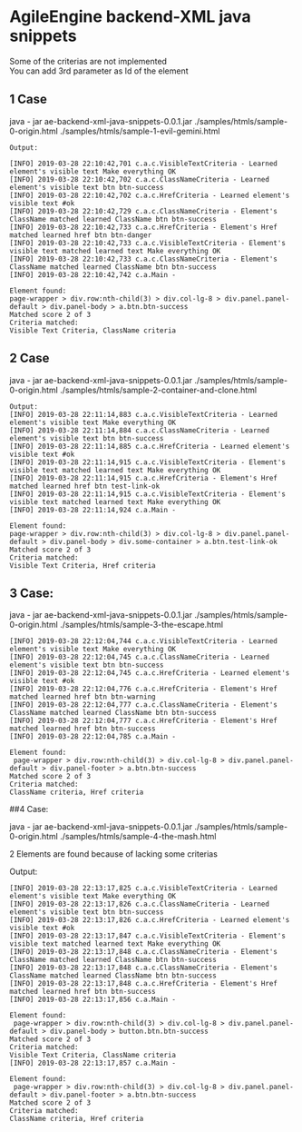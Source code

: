 # AgileEngine backend-XML java snippets



Some of the criterias are not implemented  
You can add 3rd parameter as Id of the element  

## 1 Case

java - jar ae-backend-xml-java-snippets-0.0.1.jar ./samples/htmls/sample-0-origin.html   ./samples/htmls/sample-1-evil-gemini.html
```
Output: 

[INFO] 2019-03-28 22:10:42,701 c.a.c.VisibleTextCriteria - Learned element's visible text Make everything OK
[INFO] 2019-03-28 22:10:42,702 c.a.c.ClassNameCriteria - Learned element's visible text btn btn-success
[INFO] 2019-03-28 22:10:42,702 c.a.c.HrefCriteria - Learned element's visible text #ok
[INFO] 2019-03-28 22:10:42,729 c.a.c.ClassNameCriteria - Element's ClassName matched learned ClassName btn btn-success
[INFO] 2019-03-28 22:10:42,733 c.a.c.HrefCriteria - Element's Href matched learned href btn btn-danger
[INFO] 2019-03-28 22:10:42,733 c.a.c.VisibleTextCriteria - Element's visible text matched learned text Make everything OK
[INFO] 2019-03-28 22:10:42,733 c.a.c.ClassNameCriteria - Element's ClassName matched learned ClassName btn btn-success
[INFO] 2019-03-28 22:10:42,742 c.a.Main - 

Element found:
page-wrapper > div.row:nth-child(3) > div.col-lg-8 > div.panel.panel-default > div.panel-body > a.btn.btn-success 
Matched score 2 of 3 
Criteria matched: 
Visible Text Criteria, ClassName criteria
```

## 2 Case

java - jar ae-backend-xml-java-snippets-0.0.1.jar  ./samples/htmls/sample-0-origin.html ./samples/htmls/sample-2-container-and-clone.html
```
Output: 
[INFO] 2019-03-28 22:11:14,883 c.a.c.VisibleTextCriteria - Learned element's visible text Make everything OK
[INFO] 2019-03-28 22:11:14,884 c.a.c.ClassNameCriteria - Learned element's visible text btn btn-success
[INFO] 2019-03-28 22:11:14,885 c.a.c.HrefCriteria - Learned element's visible text #ok
[INFO] 2019-03-28 22:11:14,915 c.a.c.VisibleTextCriteria - Element's visible text matched learned text Make everything OK
[INFO] 2019-03-28 22:11:14,915 c.a.c.HrefCriteria - Element's Href matched learned href btn test-link-ok
[INFO] 2019-03-28 22:11:14,915 c.a.c.VisibleTextCriteria - Element's visible text matched learned text Make everything OK
[INFO] 2019-03-28 22:11:14,924 c.a.Main - 

Element found:
page-wrapper > div.row:nth-child(3) > div.col-lg-8 > div.panel.panel-default > div.panel-body > div.some-container > a.btn.test-link-ok 
Matched score 2 of 3 
Criteria matched: 
Visible Text Criteria, Href criteria
```

## 3 Case:
java - jar ae-backend-xml-java-snippets-0.0.1.jar   ./samples/htmls/sample-0-origin.html ./samples/htmls/sample-3-the-escape.html
```
[INFO] 2019-03-28 22:12:04,744 c.a.c.VisibleTextCriteria - Learned element's visible text Make everything OK
[INFO] 2019-03-28 22:12:04,745 c.a.c.ClassNameCriteria - Learned element's visible text btn btn-success
[INFO] 2019-03-28 22:12:04,745 c.a.c.HrefCriteria - Learned element's visible text #ok
[INFO] 2019-03-28 22:12:04,776 c.a.c.HrefCriteria - Element's Href matched learned href btn btn-warning
[INFO] 2019-03-28 22:12:04,777 c.a.c.ClassNameCriteria - Element's ClassName matched learned ClassName btn btn-success
[INFO] 2019-03-28 22:12:04,777 c.a.c.HrefCriteria - Element's Href matched learned href btn btn-success
[INFO] 2019-03-28 22:12:04,785 c.a.Main - 

Element found:
 page-wrapper > div.row:nth-child(3) > div.col-lg-8 > div.panel.panel-default > div.panel-footer > a.btn.btn-success 
Matched score 2 of 3 
Criteria matched: 
ClassName criteria, Href criteria
```

##4 Case: 

java - jar ae-backend-xml-java-snippets-0.0.1.jar   ./samples/htmls/sample-0-origin.html ./samples/htmls/sample-4-the-mash.html

2 Elements are found because of lacking some criterias

Output: 
```
[INFO] 2019-03-28 22:13:17,825 c.a.c.VisibleTextCriteria - Learned element's visible text Make everything OK
[INFO] 2019-03-28 22:13:17,826 c.a.c.ClassNameCriteria - Learned element's visible text btn btn-success
[INFO] 2019-03-28 22:13:17,826 c.a.c.HrefCriteria - Learned element's visible text #ok
[INFO] 2019-03-28 22:13:17,847 c.a.c.VisibleTextCriteria - Element's visible text matched learned text Make everything OK
[INFO] 2019-03-28 22:13:17,848 c.a.c.ClassNameCriteria - Element's ClassName matched learned ClassName btn btn-success
[INFO] 2019-03-28 22:13:17,848 c.a.c.ClassNameCriteria - Element's ClassName matched learned ClassName btn btn-success
[INFO] 2019-03-28 22:13:17,848 c.a.c.HrefCriteria - Element's Href matched learned href btn btn-success
[INFO] 2019-03-28 22:13:17,856 c.a.Main - 

Element found:
 page-wrapper > div.row:nth-child(3) > div.col-lg-8 > div.panel.panel-default > div.panel-body > button.btn.btn-success 
Matched score 2 of 3 
Criteria matched: 
Visible Text Criteria, ClassName criteria
[INFO] 2019-03-28 22:13:17,857 c.a.Main - 

Element found:
 page-wrapper > div.row:nth-child(3) > div.col-lg-8 > div.panel.panel-default > div.panel-footer > a.btn.btn-success 
Matched score 2 of 3 
Criteria matched: 
ClassName criteria, Href criteria
```
